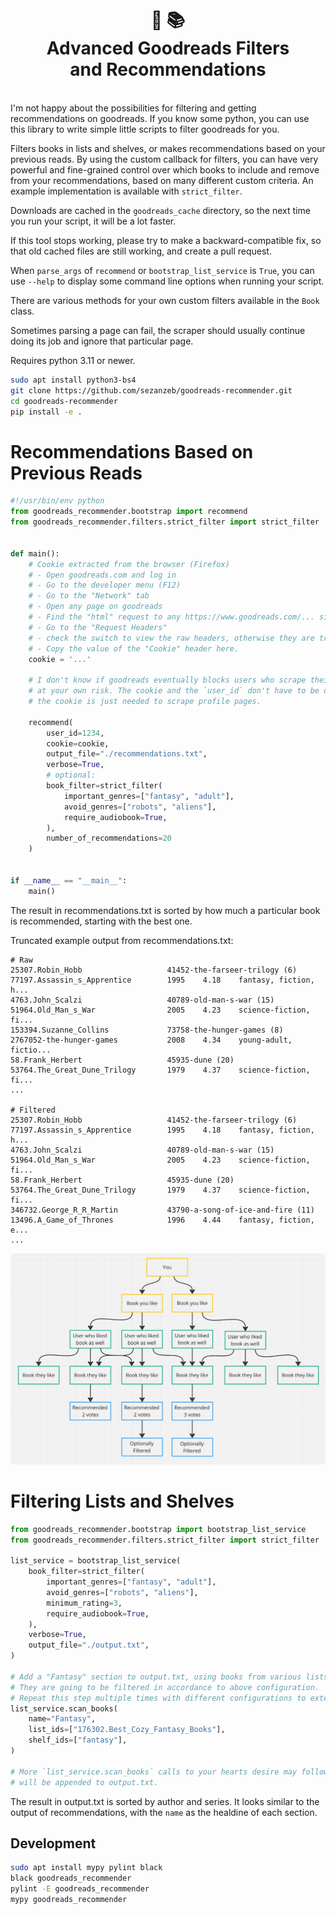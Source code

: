 <h1 align="center">📖 📚<br/>Advanced Goodreads Filters<br/>and Recommendations</h1>
<br/>
I'm not happy about the possibilities for filtering and getting recommendations on
goodreads. If you know some python, you can use this library to write simple little
scripts to filter goodreads for you.

Filters books in lists and shelves, or makes recommendations based on your previous
reads. By using the custom callback for filters, you can have very powerful and
fine-grained control over which books to include and remove from your recommendations,
based on many different custom criteria. An example implementation is available with
`strict_filter`.

Downloads are cached in the `goodreads_cache` directory, so the next time you run your
script, it will be a lot faster.

If this tool stops working, please try to make a backward-compatible fix, so that old
cached files are still working, and create a pull request.

When `parse_args` of `recommend` or `bootstrap_list_service` is `True`, you can use
`--help` to display some command line options when running your script.

There are various methods for your own custom filters available in the `Book` class.

Sometimes parsing a page can fail, the scraper should usually continue doing its job
and ignore that particular page.

Requires python 3.11 or newer.

```bash
sudo apt install python3-bs4
git clone https://github.com/sezanzeb/goodreads-recommender.git
cd goodreads-recommender
pip install -e .
```

# Recommendations Based on Previous Reads

```python
#!/usr/bin/env python
from goodreads_recommender.bootstrap import recommend
from goodreads_recommender.filters.strict_filter import strict_filter


def main():
    # Cookie extracted from the browser (Firefox)
    # - Open goodreads.com and log in
    # - Go to the developer menu (F12)
    # - Go to the "Network" tab
    # - Open any page on goodreads
    # - Find the "html" request to any https://www.goodreads.com/... site
    # - Go to the "Request Headers"
    # - check the switch to view the raw headers, otherwise they are truncated
    # - Copy the value of the "Cookie" header here.
    cookie = '...'

    # I don't know if goodreads eventually blocks users who scrape their website. Use
    # at your own risk. The cookie and the `user_id` don't have to be of the same user,
    # the cookie is just needed to scrape profile pages.

    recommend(
        user_id=1234,
        cookie=cookie,
        output_file="./recommendations.txt",
        verbose=True,
        # optional:
        book_filter=strict_filter(
            important_genres=["fantasy", "adult"],
            avoid_genres=["robots", "aliens"],
            require_audiobook=True,
        ),
        number_of_recommendations=20
    )


if __name__ == "__main__":
    main()
```

The result in recommendations.txt is sorted by how much a particular book is
recommended, starting with the best one.

Truncated example output from recommendations.txt:

```
# Raw
25307.Robin_Hobb                   41452-the-farseer-trilogy (6)      77197.Assassin_s_Apprentice        1995    4.18    fantasy, fiction, h...
4763.John_Scalzi                   40789-old-man-s-war (15)           51964.Old_Man_s_War                2005    4.23    science-fiction, fi...
153394.Suzanne_Collins             73758-the-hunger-games (8)         2767052-the-hunger-games           2008    4.34    young-adult, fictio...
58.Frank_Herbert                   45935-dune (20)                    53764.The_Great_Dune_Trilogy       1979    4.37    science-fiction, fi...
...

# Filtered
25307.Robin_Hobb                   41452-the-farseer-trilogy (6)      77197.Assassin_s_Apprentice        1995    4.18    fantasy, fiction, h...
4763.John_Scalzi                   40789-old-man-s-war (15)           51964.Old_Man_s_War                2005    4.23    science-fiction, fi...
58.Frank_Herbert                   45935-dune (20)                    53764.The_Great_Dune_Trilogy       1979    4.37    science-fiction, fi...
346732.George_R_R_Martin           43790-a-song-of-ice-and-fire (11)  13496.A_Game_of_Thrones            1996    4.44    fantasy, fiction, e...
...
```

![how-it-works.png](how-it-works.png)

# Filtering Lists and Shelves

```python
from goodreads_recommender.bootstrap import bootstrap_list_service
from goodreads_recommender.filters.strict_filter import strict_filter

list_service = bootstrap_list_service(
    book_filter=strict_filter(
        important_genres=["fantasy", "adult"],
        avoid_genres=["robots", "aliens"],
        minimum_rating=3,
        require_audiobook=True,
    ),
    verbose=True,
    output_file="./output.txt",
)

# Add a "Fantasy" section to output.txt, using books from various lists and shelves.
# They are going to be filtered in accordance to above configuration.
# Repeat this step multiple times with different configurations to extend output.txt.
list_service.scan_books(
    name="Fantasy",
    list_ids=["176302.Best_Cozy_Fantasy_Books"],
    shelf_ids=["fantasy"],
)

# More `list_service.scan_books` calls to your hearts desire may follow. The result
# will be appended to output.txt.
```
The result in output.txt is sorted by author and series. It looks similar to the output
of recommendations, with the `name` as the healdine of each section.

## Development

```bash
sudo apt install mypy pylint black
black goodreads_recommender
pylint -E goodreads_recommender
mypy goodreads_recommender
```
